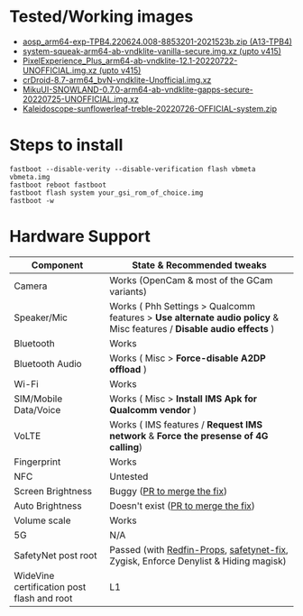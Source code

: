 # Tested/Working images
- [aosp_arm64-exp-TPB4.220624.008-8853201-2021523b.zip (A13-TPB4)](https://developer.android.com/about/versions/13/gsi-release-notes#downloads)
- [system-squeak-arm64-ab-vndklite-vanilla-secure.img.xz (upto v415)](https://github.com/phhusson/treble_experimentations/releases)
- [PixelExperience_Plus_arm64-ab-vndklite-12.1-20220722-UNOFFICIAL.img.xz (upto v415)](https://github.com/ponces/treble_build_pe/releases)
- [crDroid-8.7-arm64_bvN-vndklite-Unofficial.img.xz](https://sourceforge.net/projects/gsi-projects/files/v415/crDroid-8.7/crDroid-8.7-arm64_bvN-vndklite-Unofficial.img.xz/download)
- [MikuUI-SNOWLAND-0.7.0-arm64-ab-vndklite-gapps-secure-20220725-UNOFFICIAL.img.xz](https://github.com/xiaoleGun/treble_build_miku/releases)
- [Kaleidoscope-sunflowerleaf-treble-20220726-OFFICIAL-system.zip](https://kaleidoscope.ink/download.html?device=meowmobile/treble)

# Steps to install

```
fastboot --disable-verity --disable-verification flash vbmeta vbmeta.img
fastboot reboot fastboot
fastboot flash system your_gsi_rom_of_choice.img
fastboot -w
```


# Hardware Support

| Component | State & Recommended tweaks  |
| --- | --- |
| Camera | Works (OpenCam & most of the GCam variants) |
| Speaker/Mic | Works ( Phh Settings > Qualcomm features > **Use alternate audio policy** & Misc features / **Disable audio effects** ) |
| Bluetooth | Works |
| Bluetooth Audio | Works ( Misc > **Force-disable A2DP offload** ) |
| Wi-Fi | Works |
| SIM/Mobile Data/Voice | Works ( Misc > **Install IMS Apk for Qualcomm vendor** ) |
| VoLTE | Works ( IMS features / **Request IMS network** & **Force the presense of 4G calling**) |
| Fingerprint | Works |
| NFC | Untested |
| Screen Brightness | Buggy ([PR to merge the fix](https://github.com/phhusson/vendor_hardware_overlay/pull/605)) |
| Auto Brightness | Doesn't exist ([PR to merge the fix](https://github.com/phhusson/vendor_hardware_overlay/pull/605)) |
| Volume scale | Works |
| 5G | N/A |
| SafetyNet post root | Passed (with [Redfin-Props](https://github.com/Pixel-Props/redfin/releases), [safetynet-fix](https://github.com/kdrag0n/safetynet-fix/releases), Zygisk, Enforce Denylist & Hiding magisk) |
| WideVine certification post flash and root | L1 |
